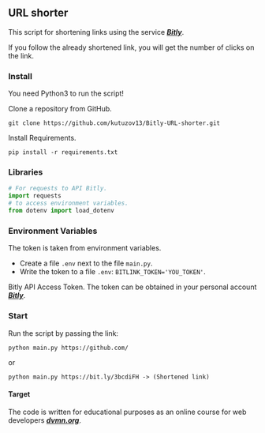 ## URL shorter

This script for shortening links using the service ***[Bitly](https://bitly.com/)***.

If you follow the already shortened link, you will get the number of clicks on the link.

### Install
You need Python3 to run the script!

Clone a repository from GitHub.
```
git clone https://github.com/kutuzov13/Bitly-URL-shorter.git
```

Install Requirements.
```
pip install -r requirements.txt
```

### Libraries
```python
# For requests to API Bitly.
import requests 
# to access environment variables.
from dotenv import load_dotenv 
```
### Environment Variables
The token is taken from environment variables.
- Create a file ```.env``` next to the file ```main.py```.
- Write the token to a file ```.env```: ```BITLINK_TOKEN='YOU_TOKEN'```.

Bitly API Access Token. The token can be obtained in your personal account ***[Bitly](https://bitly.com/)***.

### Start
Run the script by passing the link:
```
python main.py https://github.com/
```
or
```
python main.py https://bit.ly/3bcdiFH -> (Shortened link)
```

#### Target
The code is written for educational purposes as an online course for web developers ***[dvmn.org](https://dvmn.org/modules/)***.
